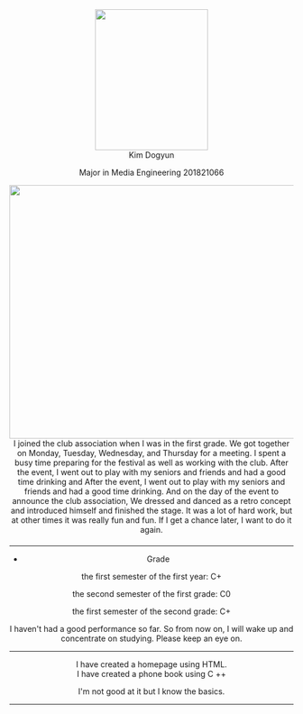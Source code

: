 <html lang="en"><head><meta http-equiv="Content-Type" content="text/html; charset=UTF-8">

</head>

<body>

  <div class="wrapper">
    <aside class="sidebar">
  <header>
    <div class="about">
      <div class="cover-author-image">
       <img width="200" height="250" class="img-main" src="https://user-images.githubusercontent.com/57663482/70452623-c8196b80-1aea-11ea-90d6-fc906eae6a95.jpg">
      </div>
      <div class="author-name">Kim Dogyun</div>
      <p>
Major in Media Engineering 201821066</p>
    </div>

 <div class="wrapper">
    <aside class="sidebar">
  <header>
    <div class="about">
      <div class="cover-author-image">
       <img width="800" height="450" class="img-main" src="https://user-images.githubusercontent.com/57663482/70453966-044dcb80-1aed-11ea-80db-3886c4462d74.jpg">
      </div>
      <div class="author-name">I joined the club association when I was in the first grade. We got together on Monday, Tuesday, Wednesday, and Thursday for a meeting. I spent a busy time preparing for the festival as well as working with the club. After the event, I went out to play with my seniors and friends and had a good time drinking and After the event, I went out to play with my seniors and friends and had a good time drinking. And on the day of the event to announce the club association, We dressed and danced as a retro concept and introduced himself and finished the stage. It was a lot of hard work, but at other times it was really fun and fun. If I get a chance later, I want to do it again.</div>
    
<div class="col-lg-12">
    <h4 class="recent-title"></h4>
    <hr class="recent-hr">
    
<ul>
  
  
  
  <li>Grade</li>
</ul>
<p>the first semester of the first year: C+ </p>
<p>the second semester of the first grade: C0 </p>
<p>the first semester of the second grade: C+ </p>
I haven't had a good performance so far. So from now on, I will wake up and concentrate on studying. Please keep an eye on.
          
<hr class="recent-hr">
<p>I have created a homepage using HTML. <br> I have created a phone book using C ++ </p> 
I'm not good at it but I know the basics.
</div>
<hr class="recent-hr">
        
      
   
</div>



<!-- Tags -->
<div class="col-lg-12">
    
    
</div>



<!-- Subscription -->
<div class="col-lg-12">
